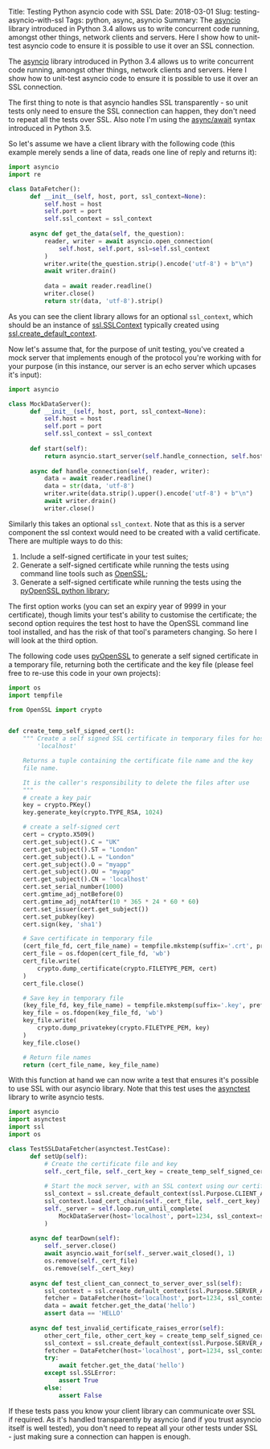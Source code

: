 Title: Testing Python asyncio code with SSL
Date: 2018-03-01
Slug: testing-asyncio-with-ssl
Tags: python, async, asyncio
Summary: The [asyncio](https://docs.python.org/3/library/asyncio.html) library introduced in Python 3.4 allows us to write concurrent code running, amongst other things, network clients and servers. Here I show how to unit-test asyncio code to ensure it is possible to use it over an SSL connection.

The [asyncio](https://docs.python.org/3/library/asyncio.html) library introduced in Python 3.4 allows us to write concurrent code running, amongst other things, network clients and servers. Here I show how to unit-test asyncio code to ensure it is possible to use it over an SSL connection. 

The first thing to note is that asyncio handles SSL transparently - so unit tests only need to ensure the SSL connection can happen, they don't need to repeat all the tests over SSL. Also note I'm using the [async/await](https://docs.python.org/3/library/asyncio-task.html) syntax introduced in Python 3.5.

So let's assume we have a client library with the following code (this example merely sends a line of data, reads one line of reply and returns it):

```python
import asyncio
import re

class DataFetcher():
      def __init__(self, host, port, ssl_context=None):
          self.host = host
          self.port = port
          self.ssl_context = ssl_context
  
      async def get_the_data(self, the_question):
          reader, writer = await asyncio.open_connection(
              self.host, self.port, ssl=self.ssl_context
          )
          writer.write(the_question.strip().encode('utf-8') + b"\n")
          await writer.drain()
  
          data = await reader.readline()
          writer.close()
          return str(data, 'utf-8').strip()
```

As you can see the client library allows for an optional `ssl_context`, which should be an instance of [ssl.SSLContext](https://docs.python.org/3/library/ssl.html#ssl.SSLContext) typically created using [ssl.create_default_context](https://docs.python.org/3/library/ssl.html#ssl.create_default_context).

Now let's assume that, for the purpose of unit testing, you've created a mock server that implements enough of the protocol you're working with for your purpose (in this instance, our server is an echo server which upcases it's input):

```python
import asyncio

class MockDataServer():
      def __init__(self, host, port, ssl_context=None):
          self.host = host
          self.port = port
          self.ssl_context = ssl_context
  
      def start(self):
          return asyncio.start_server(self.handle_connection, self.host, self.port, ssl=self.ssl_context)
  
      async def handle_connection(self, reader, writer):
          data = await reader.readline()
          data = str(data, 'utf-8')
          writer.write(data.strip().upper().encode('utf-8') + b"\n")
          await writer.drain()
          writer.close()
```

Similarly this takes an optional `ssl_context`. Note that as this is a server component the ssl context would need to be created with a valid certificate. There are multiple ways to do this:

1. Include a self-signed certificate in your test suites;
2. Generate a self-signed certificate while running the tests using command line tools such as [OpenSSL](https://www.openssl.org/);
3. Generate a self-signed certificate while running the tests using the [pyOpenSSL python library](https://pyopenssl.org/en/stable/);

The first option works (you can set an expiry year of 9999 in your certificate), though limits your test's ability to customise the certificate; the second option requires the test host to have the OpenSSL command line tool installed, and has the risk of that tool's parameters changing. So here I will look at the third option.

The following code uses [pyOpenSSL](https://pyopenssl.org/en/stable/) to generate a self signed certificate in a temporary file, returning both the certificate and the key file (please feel free to re-use this code in your own projects):

```python
import os
import tempfile

from OpenSSL import crypto


def create_temp_self_signed_cert():
    """ Create a self signed SSL certificate in temporary files for host
        'localhost'

    Returns a tuple containing the certificate file name and the key
    file name.

    It is the caller's responsibility to delete the files after use
    """
    # create a key pair
    key = crypto.PKey()
    key.generate_key(crypto.TYPE_RSA, 1024)

    # create a self-signed cert
    cert = crypto.X509()
    cert.get_subject().C = "UK"
    cert.get_subject().ST = "London"
    cert.get_subject().L = "London"
    cert.get_subject().O = "myapp"
    cert.get_subject().OU = "myapp"
    cert.get_subject().CN = 'localhost'
    cert.set_serial_number(1000)
    cert.gmtime_adj_notBefore(0)
    cert.gmtime_adj_notAfter(10 * 365 * 24 * 60 * 60)
    cert.set_issuer(cert.get_subject())
    cert.set_pubkey(key)
    cert.sign(key, 'sha1')

    # Save certificate in temporary file
    (cert_file_fd, cert_file_name) = tempfile.mkstemp(suffix='.crt', prefix='cert')
    cert_file = os.fdopen(cert_file_fd, 'wb')
    cert_file.write(
        crypto.dump_certificate(crypto.FILETYPE_PEM, cert)
    )
    cert_file.close()

    # Save key in temporary file
    (key_file_fd, key_file_name) = tempfile.mkstemp(suffix='.key', prefix='cert')
    key_file = os.fdopen(key_file_fd, 'wb')
    key_file.write(
        crypto.dump_privatekey(crypto.FILETYPE_PEM, key)
    )
    key_file.close()

    # Return file names
    return (cert_file_name, key_file_name)
```

With this function at hand we can now write a test that ensures it's possible to use SSL with our asyncio library. Note that this test uses the [asynctest](https://asynctest.readthedocs.io/en/latest/) library to write asyncio tests.


```python
import asyncio
import asynctest
import ssl
import os

class TestSSLDataFetcher(asynctest.TestCase):
      def setUp(self):
          # Create the certificate file and key
          self._cert_file, self._cert_key = create_temp_self_signed_cert()
  
          # Start the mock server, with an SSL context using our certificate
          ssl_context = ssl.create_default_context(ssl.Purpose.CLIENT_AUTH)
          ssl_context.load_cert_chain(self._cert_file, self._cert_key)
          self._server = self.loop.run_until_complete(
              MockDataServer(host='localhost', port=1234, ssl_context=ssl_context).start()
          )
  
      async def tearDown(self):
          self._server.close()
          await asyncio.wait_for(self._server.wait_closed(), 1)
          os.remove(self._cert_file)
          os.remove(self._cert_key)
  
      async def test_client_can_connect_to_server_over_ssl(self):
          ssl_context = ssl.create_default_context(ssl.Purpose.SERVER_AUTH, cafile=self._cert_file)
          fetcher = DataFetcher(host='localhost', port=1234, ssl_context=ssl_context)
          data = await fetcher.get_the_data('hello')
          assert data == 'HELLO'
  
      async def test_invalid_certificate_raises_error(self):
          other_cert_file, other_cert_key = create_temp_self_signed_cert()
          ssl_context = ssl.create_default_context(ssl.Purpose.SERVER_AUTH, cafile=other_cert_file)
          fetcher = DataFetcher(host='localhost', port=1234, ssl_context=ssl_context)
          try:
              await fetcher.get_the_data('hello')
          except ssl.SSLError:
              assert True
          else:
              assert False
```

If these tests pass you know your client library can communicate over SSL if required. As it's handled transparently by asyncio (and if you trust asyncio itself is well tested), you don't need to repeat all your other tests under SSL - just making sure a connection can happen is enough.
